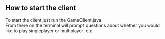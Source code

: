 ## How to start the client

To start the client just run the GameClient.java    
From there on the terminal will prompt questions about whether you would like to play singleplayer or multiplayer, etc.